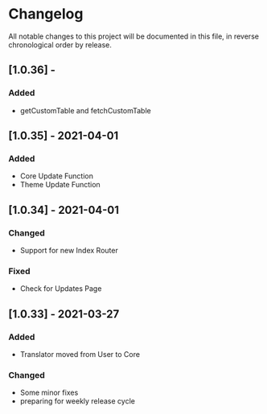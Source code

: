 # Changelog

All notable changes to this project will be documented in this file, in reverse chronological order by release.

## [1.0.36] - 

### Added
- getCustomTable and fetchCustomTable

## [1.0.35] - 2021-04-01

### Added
- Core Update Function
- Theme Update Function

## [1.0.34] - 2021-04-01

### Changed

- Support for new Index Router

### Fixed

- Check for Updates Page

## [1.0.33] - 2021-03-27

### Added

- Translator moved from User to Core

### Changed

- Some minor fixes
- preparing for weekly release cycle